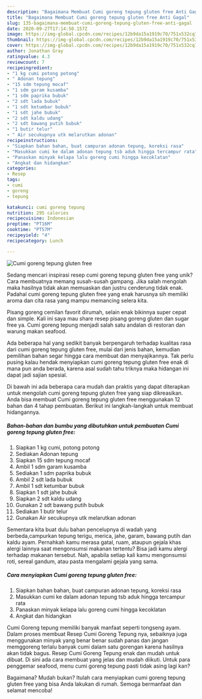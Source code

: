```yaml
---
description: "Bagaimana Membuat Cumi goreng tepung gluten free Anti Gagal"
title: "Bagaimana Membuat Cumi goreng tepung gluten free Anti Gagal"
slug: 135-bagaimana-membuat-cumi-goreng-tepung-gluten-free-anti-gagal
date: 2020-09-27T17:14:50.157Z
image: https://img-global.cpcdn.com/recipes/12b9da15a1919c70/751x532cq70/cumi-goreng-tepung-gluten-free-foto-resep-utama.jpg
thumbnail: https://img-global.cpcdn.com/recipes/12b9da15a1919c70/751x532cq70/cumi-goreng-tepung-gluten-free-foto-resep-utama.jpg
cover: https://img-global.cpcdn.com/recipes/12b9da15a1919c70/751x532cq70/cumi-goreng-tepung-gluten-free-foto-resep-utama.jpg
author: Jonathan Gray
ratingvalue: 4.3
reviewcount: 7
recipeingredient:
- "1 kg cumi potong potong"
- " Adonan tepung"
- "15 sdm tepung mocaf"
- "1 sdm garam kusamba"
- "1 sdm paprika bubuk"
- "2 sdt lada bubuk"
- "1 sdt ketumbar bubuk"
- "1 sdt jahe bubuk"
- "2 sdt kaldu udang"
- "2 sdt bawang putih bubuk"
- "1 butir telur"
- " Air secukupnya utk melarutkan adonan"
recipeinstructions:
- "Siapkan bahan bahan, buat campuran adonan tepung, koreksi rasa"
- "Masukkan cumi ke dalam adonan tepung tsb aduk hingga tercampur rata"
- "Panaskan minyak kelapa lalu goreng cumi hingga kecoklatan"
- "Angkat dan hidangkan"
categories:
- Resep
tags:
- cumi
- goreng
- tepung

katakunci: cumi goreng tepung 
nutrition: 295 calories
recipecuisine: Indonesian
preptime: "PT16M"
cooktime: "PT57M"
recipeyield: "4"
recipecategory: Lunch

---
```



![Cumi goreng tepung gluten free](https://img-global.cpcdn.com/recipes/12b9da15a1919c70/751x532cq70/cumi-goreng-tepung-gluten-free-foto-resep-utama.jpg)

Sedang mencari inspirasi resep cumi goreng tepung gluten free yang unik? Cara membuatnya memang susah-susah gampang. Jika salah mengolah maka hasilnya tidak akan memuaskan dan justru cenderung tidak enak. Padahal cumi goreng tepung gluten free yang enak harusnya sih memiliki aroma dan cita rasa yang mampu memancing selera kita.

Pisang goreng cemilan favorit dirumah, selain enak bikinnya super cepat dan simple. Kali ini saya mau share resep pisang goreng gluten dan sugar free ya. Cumi goreng tepung menjadi salah satu andalan di restoran dan warung makan seafood.

Ada beberapa hal yang sedikit banyak berpengaruh terhadap kualitas rasa dari cumi goreng tepung gluten free, mulai dari jenis bahan, kemudian pemilihan bahan segar hingga cara membuat dan menyajikannya. Tak perlu pusing kalau hendak menyiapkan cumi goreng tepung gluten free enak di mana pun anda berada, karena asal sudah tahu triknya maka hidangan ini dapat jadi sajian spesial.


Di bawah ini ada beberapa cara mudah dan praktis yang dapat diterapkan untuk mengolah cumi goreng tepung gluten free yang siap dikreasikan. Anda bisa membuat Cumi goreng tepung gluten free menggunakan 12 bahan dan 4 tahap pembuatan. Berikut ini langkah-langkah untuk membuat hidangannya.

<!--inarticleads1-->

##### Bahan-bahan dan bumbu yang dibutuhkan untuk pembuatan Cumi goreng tepung gluten free:

1. Siapkan 1 kg cumi, potong potong
1. Sediakan  Adonan tepung
1. Siapkan 15 sdm tepung mocaf
1. Ambil 1 sdm garam kusamba
1. Sediakan 1 sdm paprika bubuk
1. Ambil 2 sdt lada bubuk
1. Ambil 1 sdt ketumbar bubuk
1. Siapkan 1 sdt jahe bubuk
1. Siapkan 2 sdt kaldu udang
1. Gunakan 2 sdt bawang putih bubuk
1. Sediakan 1 butir telur
1. Gunakan  Air secukupnya utk melarutkan adonan


Sementara kita buat dulu bahan pencelupnya di wadah yang berbeda,campurkan tepung terigu, merica, jahe, garam, bawang putih dan kaldu ayam. Pernahkah kamu merasa gatal, ruam, ataupun gejala khas alergi lainnya saat mengonsumsi makanan tertentu? Bisa jadi kamu alergi terhadap makanan tersebut. Nah, apabila setiap kali kamu mengonsumsi roti, sereal gandum, atau pasta mengalami gejala yang sama. 

<!--inarticleads2-->

##### Cara menyiapkan Cumi goreng tepung gluten free:

1. Siapkan bahan bahan, buat campuran adonan tepung, koreksi rasa
1. Masukkan cumi ke dalam adonan tepung tsb aduk hingga tercampur rata
1. Panaskan minyak kelapa lalu goreng cumi hingga kecoklatan
1. Angkat dan hidangkan


Cumi Goreng tepung memiliki banyak manfaat seperti tongseng ayam. Dalam proses membuat Resep Cumi Goreng Tepung nya, sebaiknya juga menggunakan minyak yang benar benar sudah panas dan jangan memggoreng terlalu banyak cumi dalam satu gorengan karena hasilnya akan tidak bagus. Resep Cumi Goreng Tepung enak dan mudah untuk dibuat. Di sini ada cara membuat yang jelas dan mudah diikuti. Untuk para penggemar seafood, menu cumi goreng tepung pasti tidak asing lagi kan? 

Bagaimana? Mudah bukan? Itulah cara menyiapkan cumi goreng tepung gluten free yang bisa Anda lakukan di rumah. Semoga bermanfaat dan selamat mencoba!
